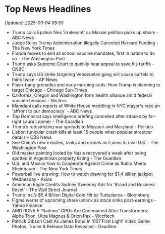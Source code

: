 # Top News Headlines

_Updated: 2025-09-04 05:50_

- Trump calls Epstein files 'irrelevant' as Massie petition picks up steam - ABC News
- Judge Rules Trump Administration Illegally Canceled Harvard Funding - The New York Times
- Florida moves to end all school vaccine mandates, first in nation to do so - The Washington Post
- Trump asks Supreme Court to quickly hear appeal to save his tariffs - CNBC
- Trump says US strike targeting Venezuelan gang will cause cartels to think twice - AP News
- Flash-bang grenades and early morning raids: How Trump is planning to target Chicago - Chicago Sun-Times
- California, Oregon and Washington form health alliance amid federal vaccine tensions - Reuters
- Mamdani calls reports of White House meddling in NYC mayor's race an 'affront to our democracy' - ABC News
- Top Democrat says intelligence briefing cancelled after attacks by far-right Laura Loomer - The Guardian
- Trump’s redistricting war spreads to Missouri and Maryland - Politico
- Lisbon funicular crash kills at least 15 people when popular streetcar derails - CBS News
- See China’s new missiles, tanks and drones as it aims to rival U.S. - The Washington Post
- Old master painting looted by Nazis recovered a week after being spotted in Argentinian property listing - The Guardian
- U.S. and Mexico Vow to Cooperate Against Crime as Rubio Meets Sheinbaum - The New York Times
- Powerball live drawing: How to watch drawing for $1.4 billion jackpot Wednesday - Axios
- American Eagle Credits Sydney Sweeney Ads for ‘Brand and Business Reset’ - The Wall Street Journal
- Trump Inc.’s $5.4 Billion Digital Coin Hit by Turbulence - Bloomberg
- Figma warns of upcoming share unlock as stock sinks post-earnings - Yahoo Finance
- AMD RDNA 5 “Radeon” GPUs Are Codenamed After Transformers: Alpha Trion, Ultra Magnus & Orion Pax - Wccftech
- Patrick Gibson Cast As James Bond In ‘007 First Light’ Video Game: Photos, Trailer & Release Date Revealed - Deadline
